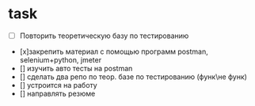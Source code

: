 # task

 * [ ] Повторить теоретическую базу по тестированию
 * [x]закрепить материал с помощью программ postman, selenium+python, jmeter
 * [] изучить авто тесты на postman
 * [] сделать два репо по теор. базе по тестированию (функ\не функ)
 * [] устроится на работу
 * [] направлять резюме
